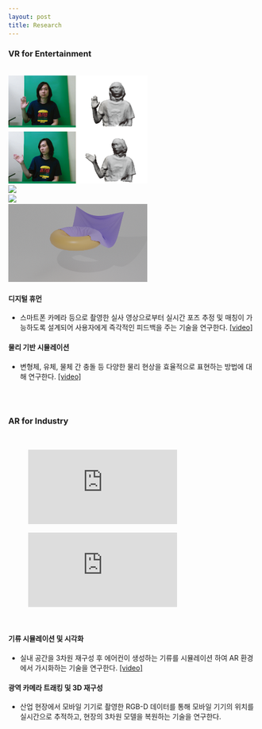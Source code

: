 ```yaml
---
layout: post
title: Research
---
```


### VR for Entertainment
<br>
<div class="row">
    <div class="cell">
        <img class="img" src="/research/images/ar/1.performancecapture_new.png" width="280">
    </div>
    <div class="cell">
        <img class="img" src="/research/images/demo/digital_human.png" width="280">
    </div>
    <div class="cell">
        <img class="img" src="/research/images/demo/0137.png" width="280">
    </div>
    <div class="cell">
        <img class="img" src="/research/images/demo/torus.png" width="280">
    </div>
</div>

#### 디지털 휴먼
* 스마트폰 카메라 등으로 촬영한 실사 영상으로부터 실시간 포즈 추정 및 매칭이 가능하도록 설계되어 사용자에게 즉각적인 피드백을 주는 기술을 연구한다. [[video]](https://youtube.com/shorts/b4VUgkE7YC4)

#### 물리 기반 시뮬레이션
* 변형체, 유체, 물체 간 충돌 등 다양한 물리 현상을 효율적으로 표현하는 방법에 대해 연구한다. [[video]](https://youtu.be/y4VfJjDFmV8)

<br><br>

### AR for Industry

<br>

<figure class="video_container">
    <iframe src="https://youtu.be/ttMZiVrtUAM" frameborder="0" allowfullscreen="true"> </iframe>
</figure>

<figure class="video_container">
    <iframe src="https://youtu.be/ODRu0XRrQPI" frameborder="0" allowfullscreen="true"> </iframe>
</figure>

<br>

#### 기류 시뮬레이션 및 시각화
* 실내 공간을 3차원 재구성 후 에어컨이 생성하는 기류를 시뮬레이션 하여 AR 환경에서 가시화하는 기술을 연구한다. [[video]](https://youtu.be/ttMZiVrtUAM)

#### 광역 카메라 트래킹 및 3D 재구성
* 산업 현장에서 모바일 기기로 촬영한 RGB-D 데이터를 통해 모바일 기기의 위치를 실시간으로 추적하고, 현장의 3차원 모델을 복원하는 기술을 연구한다. 
